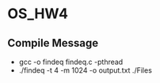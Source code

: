 # OS_HW4

## Compile Message
- gcc -o findeq findeq.c -pthread
- ./findeq -t 4 -m 1024 -o output.txt ./Files
